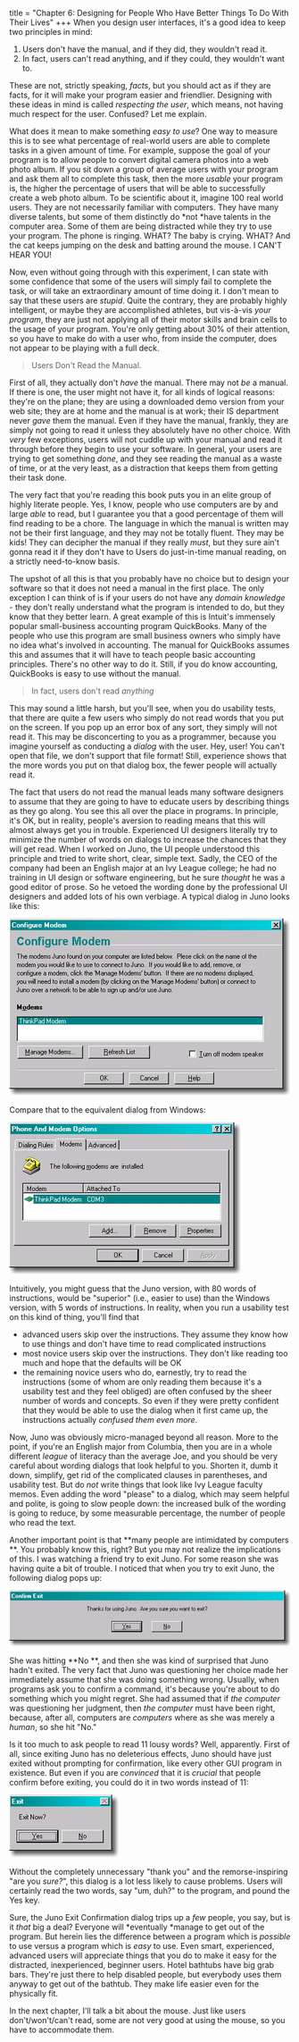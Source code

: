 title = "Chapter 6: Designing for People Who Have Better Things To Do With Their Lives"
+++
When you design user interfaces, it's a good idea to keep two principles in mind:


1. Users don't have the manual, and if they did, they wouldn't read it.
2. In fact, users can't read anything, and if they could, they wouldn't want to.

These are not, strictly speaking, *facts*, but you should act as if they are facts, for it will make your program easier and friendlier. Designing with these ideas in mind is called *respecting the user*, which means, not having much respect for the user. Confused? Let me explain.

What does it mean to make something *easy to use*? One way to measure this is to see what percentage of real-world users are able to complete tasks in a given amount of time. For example, suppose the goal of your program is to allow people to convert digital camera photos into a web photo album. If you sit down a group of average users with your program and ask them all to complete this task, then the more *usable* your program is, the higher the percentage of users that will be able to successfully create a web photo album. To be scientific about it, imagine 100 real world users. They are not necessarily familiar with computers. They have many diverse talents, but some of them distinctly do *not *have talents in the computer area. Some of them are being distracted while they try to use your program. The phone is ringing. WHAT? The baby is crying. WHAT? And the cat keeps jumping on the desk and batting around the mouse. I CAN'T HEAR YOU!

Now, even without going through with this experiment, I can state with some confidence that some of the users will simply fail to complete the task, or will take an extraordinary amount of time doing it. I don't mean to say that these users are *stupid*. Quite the contrary, they are probably highly intelligent, or maybe they are accomplished athletes, but vis-à-vis *your program*, they are just not applying all of their motor skills and brain cells to the usage of your program. You're only getting about 30% of their attention, so you have to make do with a user who, from inside the computer, does not appear to be playing with a full deck.


> Users Don't Read the Manual.

First of all, they actually don't *have* the manual. There may not *be* a manual. If there is one, the user might not have it, for all kinds of logical reasons: they're on the plane; they are using a downloaded demo version from your web site; they are at home and the manual is at work; their IS department never *gave* them the manual. Even if they have the manual, frankly, they are simply not going to read it unless they absolutely have no other choice. With *very* few exceptions, users will not cuddle up with your manual and read it through before they begin to use your software. In general, your users are trying to get something *done*, and they see reading the manual as a waste of time, or at the very least, as a distraction that keeps them from getting their task done.

The very fact that you're reading this book puts you in an elite group of highly literate people. Yes, I know, people who use computers are by and large *able* to read, but I guarantee you that a good percentage of them will find reading to be a chore. The language in which the manual is written may not be their first language, and they may not be totally fluent. They may be kids! They can decipher the manual if they really *must*, but they sure ain't gonna read it if they don't have to Users do just-in-time manual reading, on a strictly need-to-know basis.

The upshot of all this is that you probably have no choice but to design your software so that it does not need a manual in the first place. The only exception I can think of is if your users do not have any *domain knowledge* - they don't really understand what the program is intended to do, but they know that they better learn. A great example of this is Intuit's immensely popular small-business accounting program QuickBooks. Many of the people who use this program are small business owners who simply have no idea what's involved in accounting. The manual for QuickBooks assumes this and assumes that it will have to teach people basic accounting principles. There's no other way to do it. Still, if you do know accounting, QuickBooks is easy to use without the manual.

 > In fact, users don't read *anything*

This may sound a little harsh, but you'll see, when you do usability tests, that there are quite a few users who simply do not read words that you put on the screen. If you pop up an error box of any sort, they simply will not read it. This may be disconcerting to you as a programmer, because you imagine yourself as conducting a *dialog* with the user. Hey, user! You can't open that file, we don't support that file format! Still, experience shows that the more words you put on that dialog box, the fewer people will actually read it.

The fact that users do not read the manual leads many software designers to assume that they are going to have to educate users by describing things as they go along. You see this all over the place in programs. In principle, it's OK, but in reality, people's aversion to reading means that this will almost always get you in trouble. Experienced UI designers literally try to minimize the number of words on dialogs to increase the chances that they will get read. When I worked on Juno, the UI people understood this principle and tried to write short, clear, simple text. Sadly, the CEO of the company had been an English major at an Ivy League college; he had no training in UI design or software engineering, but he sure *thought* he was a good editor of prose. So he vetoed the wording done by the professional UI designers and added lots of his own verbiage. A typical dialog in Juno looks like this:

![image](Juno_Modem_Options.gif)

Compare that to the equivalent dialog from Windows:

![image](Windows_Modem_Options.gif)

Intuitively, you might guess that the Juno version, with 80 words of instructions, would be "superior" (i.e., easier to use) than the Windows version, with 5 words of instructions. In reality, when you run a usability test on this kind of thing, you'll find that


* advanced users skip over the instructions. They assume they know how to use things and don't have time to read complicated instructions
* most novice users skip over the instructions. They don't like reading too much and hope that the defaults will be OK
* the remaining novice users who do, earnestly, try to read the instructions (some of whom are only reading them because it's a usability test and they feel obliged) are often confused by the sheer number of words and concepts. So even if they were pretty confident that they would be able to use the dialog when it first came up, the instructions actually *confused them even more*.

Now, Juno was obviously micro-managed beyond all reason. More to the point, if you're an English major from Columbia, then you are in a whole different *league* of literacy than the average Joe, and you should be very careful about wording dialogs that look helpful to you. Shorten it, dumb it down, simplify, get rid of the complicated clauses in parentheses, and usability test. But do *not* write things that look like Ivy League faculty memos. Even adding the word "please" to a dialog, which may seem helpful and polite, is going to slow people down: the increased bulk of the wording is going to reduce, by some measurable percentage, the number of people who read the text.

Another important point is that  **many people are intimidated by computers **. You probably know this, right? But you may not realize the implications of this. I was watching a friend try to exit Juno. For some reason she was having quite a bit of trouble. I noticed that when you try to exit Juno, the following dialog pops up:

![image](BlahBlahBlah.gif)

She was hitting  **No **, and then she was kind of surprised that Juno hadn't exited. The very fact that Juno was questioning her choice made her immediately assume that she was doing something wrong. Usually, when programs ask you to confirm a command, it's because you're about to do something which you might regret. She had assumed that if *the computer* was questioning her judgment, then *the computer* must have been right, because, after all, computers are *computers* where as she was merely a *human*, so she hit "No."

Is it too much to ask people to read 11 lousy words? Well, apparently. First of all, since exiting Juno has no deleterious effects, Juno should have just exited without prompting for confirmation, like every other GUI program in existence. But even if you are *convinced* that it is *crucial* that people confirm before exiting, you could do it in two words instead of 11:

![image](Exit_Now.gif)

Without the completely unnecessary "thank you" and the remorse-inspiring "are you *sure?*", this dialog is a lot less likely to cause problems. Users will certainly read the two words, say "um, duh?" to the program, and pound the Yes key.

Sure, the Juno Exit Confirmation dialog trips up a *few* people, you say, but is it *that* big a deal? Everyone will *eventually *manage to get out of the program. But herein lies the difference between a program which is *possible* to use versus a program which is *easy* to use. Even smart, experienced, advanced users will appreciate things that you do to make it easy for the distracted, inexperienced, beginner users. Hotel bathtubs have big grab bars. They're just there to help disabled people, but everybody uses them anyway to get out of the bathtub. They make life easier even for the physically fit.

In the next chapter, I'll talk a bit about the mouse. Just like users don't/won't/can't read, some are not very good at using the mouse, so you have to accommodate them.
